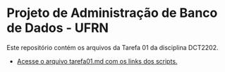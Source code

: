 # Projeto de Administração de Banco de Dados - UFRN

Este repositório contém os arquivos da Tarefa 01 da disciplina DCT2202.

- [Acesse o arquivo tarefa01.md com os links dos scripts.](./tarefa01.md)
